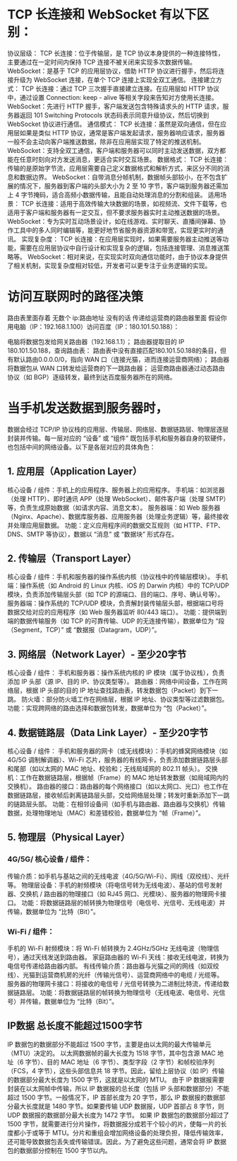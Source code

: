 # TCP 长连接和 WebSocket 有以下区别：

协议层级：
TCP 长连接：位于传输层，是 TCP 协议本身提供的一种连接特性，主要通过在一定时间内保持 TCP 连接不被关闭来实现多次数据传输。
WebSocket：是基于 TCP 的应用层协议，借助 HTTP 协议进行握手，然后将连接升级为 WebSocket 连接，在单个 TCP 连接上实现全双工通信。
连接建立方式：
TCP 长连接：通过 TCP 三次握手直接建立连接。在应用层如 HTTP 协议中，通过设置 Connection: keep - alive 等相关字段来告知对方使用长连接。
WebSocket：先进行 HTTP 握手，客户端发送包含特殊请求头的 HTTP 请求，服务器返回 101 Switching Protocols 状态码表示同意升级协议，然后切换到 WebSocket 协议进行通信。
通信模式：
TCP 长连接：虽然是双向通信，但在应用层如果是类似 HTTP 协议，通常是客户端发起请求，服务器响应请求，服务器一般不会主动向客户端推送数据，除非在应用层实现了特定的推送机制。
WebSocket：支持全双工通信，客户端和服务器可以同时主动发送数据，双方都能在任意时刻向对方发送消息，更适合实时交互场景。
数据格式：
TCP 长连接：传输的是原始字节流，应用层需要自己定义数据格式和解析方式，来区分不同的消息和数据边界。
WebSocket：自带消息分帧机制，数据帧头部较小，在不包含扩展的情况下，服务器到客户端的头部大小为 2 至 10 字节，客户端到服务器还需加上 4 字节掩码，适合高频小数据传输，且能自动处理消息的分割和组装。
适用场景：
TCP 长连接：适用于高效传输大块数据的场景，如视频流、文件下载等，也适用于客户端和服务器有一定交互，但不要求服务器实时主动推送数据的场景。
WebSocket：专为实时互动场景设计，如在线游戏、实时聊天、直播间弹幕、协作工具中的多人同时编辑等，能更好地节省服务器资源和带宽，实现更实时的通讯。
实现复杂度：
TCP 长连接：在应用层实现时，如果需要服务器主动推送等功能，需要在应用层协议中自行设计和实现复杂的逻辑，包括连接管理、消息推送策略等。
WebSocket：相对来说，在实现实时双向通信功能时，由于协议本身提供了相关机制，实现复杂度相对较低，开发者可以更专注于业务逻辑的实现。

# 访问互联网时的路径决策
路由表里面存着 无数个 ip:路由地址  没有的话 传递给运营商的路由器里面
假设你用电脑（IP：192.168.1.100）访问百度（IP：180.101.50.188）：

电脑将数据包发给网关路由器（192.168.1.1）；
路由器提取目的 IP 180.101.50.188，查询路由表：
路由表中没有直接匹配180.101.50.188的条目，但有默认路由0.0.0.0/0，指向 WAN 口（连接光猫，进而连接运营商网络）；
路由器将数据包从 WAN 口转发给运营商的下一跳路由器；
运营商路由器通过动态路由协议（如 BGP）逐级转发，最终到达百度服务器所在的网络。


# 当手机发送数据到服务器时，
数据会经过 TCP/IP 协议栈的应用层、传输层、网络层、数据链路层、物理层逐层封装并传输。每一层对应的 “设备” 或 “组件” 既包括手机和服务器自身的软硬件，也包括中间的网络设备。以下是各层对应的具体角色：
## 1. 应用层（Application Layer）
核心设备 / 组件：手机上的应用程序、服务器上的应用程序。
手机端：如浏览器（处理 HTTP）、即时通讯 APP（处理 WebSocket）、邮件客户端（处理 SMTP）等，负责生成原始数据（如请求内容、消息文本）。
服务器端：如 Web 服务器（Nginx、Apache）、数据库服务器、应用服务器（处理业务逻辑）等，最终接收并处理应用层数据。
功能：定义应用程序间的数据交互规则（如 HTTP、FTP、DNS、SMTP 等协议），数据以 “消息” 或 “数据块” 形式存在。
## 2. 传输层（Transport Layer）
核心设备 / 组件：手机和服务器的操作系统内核（协议栈中的传输层模块）。
手机端：操作系统（如 Android 的 Linux 内核、iOS 的 Darwin 内核）中的 TCP/UDP 模块，负责添加传输层头部（如 TCP 的源端口、目的端口、序号、确认号等）。
服务器端：操作系统的 TCP/UDP 模块，负责解封装传输层头部，根据端口号将数据交给对应的应用程序（如 Web 服务器监听 80/443 端口）。
功能：提供端到端的数据传输服务（如 TCP 的可靠传输、UDP 的无连接传输），数据单位为 “段（Segment，TCP）” 或 “数据报（Datagram，UDP）”。
## 3. 网络层（Network Layer）- 至少20字节
核心设备 / 组件：
手机和服务器：操作系统内核的 IP 模块（属于协议栈），负责添加 IP 头部（源 IP、目的 IP、协议类型等）。
路由器：网络中间设备，工作在网络层，根据 IP 头部的目的 IP 地址查找路由表，转发数据包（Packet）到下一跳。
防火墙：部分防火墙工作在网络层，根据 IP 地址、协议类型等过滤数据包。
功能：实现跨网络的路由选择和数据包转发，数据单位为 “包（Packet）”。
## 4. 数据链路层（Data Link Layer）- 至少20字节
核心设备 / 组件：
手机和服务器的网卡（或无线模块）：手机的蜂窝网络模块（如 4G/5G 调制解调器）、Wi-Fi 芯片，服务器的有线网卡，负责添加数据链路层头部和尾部（如以太网的 MAC 地址、校验和；无线局域网的 802.11 帧头）。
交换机：工作在数据链路层，根据帧（Frame）的 MAC 地址转发数据（如局域网内的交换机）。
路由器的接口：路由器的每个网络接口（如以太网口、光口）也工作在数据链路层，接收帧后剥离链路层头部，交给网络层处理；转发时重新添加下一跳的链路层头部。
功能：在相邻设备间（如手机与路由器、路由器与交换机）传输数据，处理物理地址（MAC）和差错校验，数据单位为 “帧（Frame）”。
## 5. 物理层（Physical Layer）
### 4G/5G/ 核心设备 / 组件：
传输介质：如手机与基站之间的无线电波（4G/5G/Wi-Fi）、网线（双绞线）、光纤等。
物理层设备：手机的射频模块（将电信号转为无线电波）、基站的信号发射器、交换机 / 路由器的物理接口（如 RJ45 网口、光模块）、服务器的物理网卡接口。
功能：将数据链路层的帧转换为物理信号（电信号、光信号、无线电波）并传输，数据单位为 “比特（Bit）”。

### Wi-Fi / 组件：
手机的 Wi-Fi 射频模块：将 Wi-Fi 帧转换为 2.4GHz/5GHz 无线电波（物理信号），通过天线发送到路由器。
家庭路由器的 Wi-Fi 天线：接收无线电波，转换为电信号传递给路由器内部。
有线传输介质：路由器与光猫之间的网线（如双绞线）、光猫到运营商机房的光纤（传输光信号）、运营商网络中的电缆 / 光缆等。
服务器的物理网卡接口：将接收的电信号 / 光信号转换为二进制比特流，传递给数据链路层。
功能：将数据链路层的帧转换为物理信号（无线电波、电信号、光信号）并传输，数据单位为 “比特（Bit）”。


## IP数据 总长度不能超过1500字节
IP 数据包的数据部分不能超过 1500 字节，主要是由以太网的最大传输单元（MTU）决定的。
以太网数据帧的最大长度为 1518 字节，其中包含源 MAC 地址（6 字节）、目的 MAC 地址（6 字节）、类型字段（2 字节）和帧校验序列（FCS，4 字节），这些头部信息共 18 字节。因此，留给上层协议（如 IP）传输的数据部分最大长度为 1500 字节，这就是以太网的 MTU。
由于 IP 数据报需要封装在以太网帧中传输，所以 IP 数据报的总长度（包括 IP 头部和数据部分）不能超过 1500 字节。一般情况下，IP 首部长度为 20 字节，那么 IP 数据报的数据部分最大长度就是 1480 字节。如果要传输 UDP 数据报，UDP 首部占 8 字节，则 UDP 数据报的数据部分最大长度为 1472 字节。
如果 IP 数据包的数据部分超过了 1500 字节，就需要进行分片操作，将数据报分成若干个较小的片，使每一片的长度都小于或等于 MTU。分片和重组会增加网络设备的处理负担，降低传输效率，还可能导致数据包丢失或传输错误。因此，为了避免这些问题，通常会将 IP 数据包的数据部分控制在 1500 字节以内。
